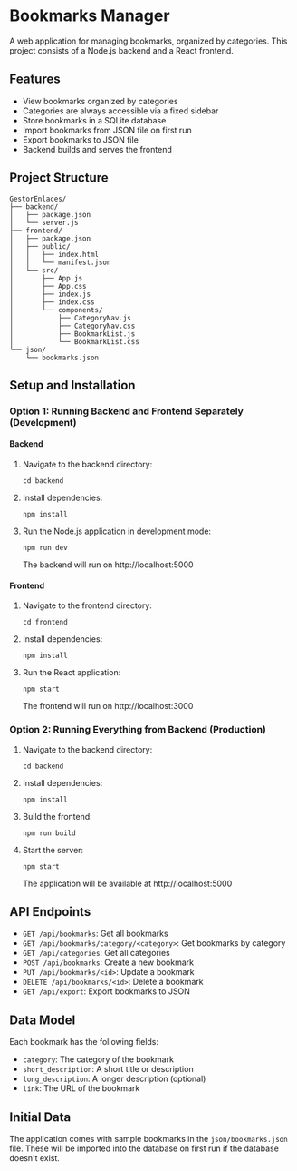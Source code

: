 # Bookmarks Manager

A web application for managing bookmarks, organized by categories. This project consists of a Node.js backend and a React frontend.

## Features

- View bookmarks organized by categories
- Categories are always accessible via a fixed sidebar
- Store bookmarks in a SQLite database
- Import bookmarks from JSON file on first run
- Export bookmarks to JSON file
- Backend builds and serves the frontend

## Project Structure

```
GestorEnlaces/
├── backend/
│   ├── package.json
│   └── server.js
├── frontend/
│   ├── package.json
│   ├── public/
│   │   ├── index.html
│   │   └── manifest.json
│   └── src/
│       ├── App.js
│       ├── App.css
│       ├── index.js
│       ├── index.css
│       └── components/
│           ├── CategoryNav.js
│           ├── CategoryNav.css
│           ├── BookmarkList.js
│           └── BookmarkList.css
└── json/
    └── bookmarks.json
```

## Setup and Installation

### Option 1: Running Backend and Frontend Separately (Development)

#### Backend

1. Navigate to the backend directory:
   ```
   cd backend
   ```

2. Install dependencies:
   ```
   npm install
   ```

3. Run the Node.js application in development mode:
   ```
   npm run dev
   ```

   The backend will run on http://localhost:5000

#### Frontend

1. Navigate to the frontend directory:
   ```
   cd frontend
   ```

2. Install dependencies:
   ```
   npm install
   ```

3. Run the React application:
   ```
   npm start
   ```

   The frontend will run on http://localhost:3000

### Option 2: Running Everything from Backend (Production)

1. Navigate to the backend directory:
   ```
   cd backend
   ```

2. Install dependencies:
   ```
   npm install
   ```

3. Build the frontend:
   ```
   npm run build
   ```

4. Start the server:
   ```
   npm start
   ```

   The application will be available at http://localhost:5000

## API Endpoints

- `GET /api/bookmarks`: Get all bookmarks
- `GET /api/bookmarks/category/<category>`: Get bookmarks by category
- `GET /api/categories`: Get all categories
- `POST /api/bookmarks`: Create a new bookmark
- `PUT /api/bookmarks/<id>`: Update a bookmark
- `DELETE /api/bookmarks/<id>`: Delete a bookmark
- `GET /api/export`: Export bookmarks to JSON

## Data Model

Each bookmark has the following fields:
- `category`: The category of the bookmark
- `short_description`: A short title or description
- `long_description`: A longer description (optional)
- `link`: The URL of the bookmark

## Initial Data

The application comes with sample bookmarks in the `json/bookmarks.json` file. These will be imported into the database on first run if the database doesn't exist.

